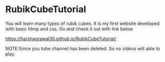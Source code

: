 # RubikCubeTutorial
You will  learn many types of rubik cubes.
It is my first website developed with basic htmp and css.
Go and check it out with link below

https://harshagrawal30.github.io/RubikCubeTutorial/

NOTE:Since you tube channel has been deleted. So no videos will able to play.
